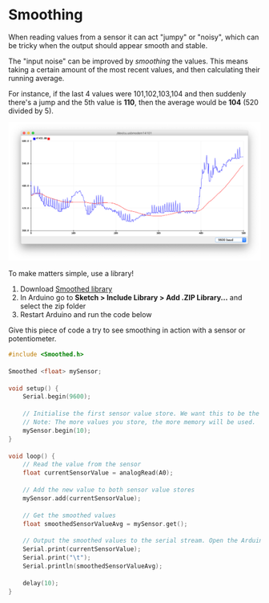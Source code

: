 # Smoothing

When reading values from a sensor it can act "jumpy" or "noisy", which can be tricky when the output should appear smooth and stable.

The "input noise" can be improved by _smoothing_ the values. This means taking a certain amount of the most recent values, and then calculating their running average.

For instance, if the last 4 values were 101,102,103,104 and then suddenly there's a jump and the 5th value is **110**, then the average would be **104** \(520 divided by 5\).

![Blue is the raw sensor value while red is smoothed](../../../../.gitbook/assets/image%20%282%29.png)

To make matters simple, use a library!

1. Download [Smoothed library](https://github.com/MattFryer/Smoothed)
2. In Arduino go to **Sketch &gt; Include Library &gt; Add .ZIP Library...**  and select the zip folder
3. Restart Arduino and run the code below

Give this piece of code a try to see smoothing in action with a sensor or potentiometer.

```cpp
#include <Smoothed.h>

Smoothed <float> mySensor;

void setup() {
	Serial.begin(9600);

	// Initialise the first sensor value store. We want this to be the simple average of the last 10 values.
	// Note: The more values you store, the more memory will be used.
	mySensor.begin(10);
}

void loop() {
    // Read the value from the sensor
    float currentSensorValue = analogRead(A0);
    
    // Add the new value to both sensor value stores
    mySensor.add(currentSensorValue);
    
    // Get the smoothed values
    float smoothedSensorValueAvg = mySensor.get();
    
    // Output the smoothed values to the serial stream. Open the Arduino IDE Serial plotter to see the effects of the smoothing methods.
    Serial.print(currentSensorValue); 
    Serial.print("\t"); 
    Serial.println(smoothedSensorValueAvg);

    delay(10);
}
```



